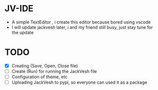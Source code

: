 # JV-IDE
- A simple TextEditor , i create this editor because bored using vscode
- I will update jackvesh later, i and my friend still busy, just stay tune for the update

# TODO
- [X] Creating (Save, Open, Close file)
- [ ] Create (Run) for running the JackVesh file
- [ ] Configuration of theme, etc
- [ ] Uploading JackVesh to pypi, so everyone can used it as a package

